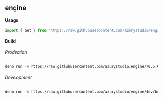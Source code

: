 ## engine

#### Usage

```ts
import { Get } from 'https://raw.githubusercontent.com/azurystudio/engine/v0.5.0/mod.ts'
```

#### Build

###### Production

```bash
deno run -A https://raw.githubusercontent.com/azurystudio/engine/v0.5.0/build.ts
```

###### Development

```bash
deno run -A https://raw.githubusercontent.com/azurystudio/engine/dev/build.ts
```

